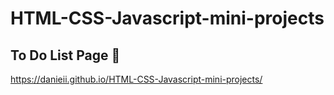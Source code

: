 # HTML-CSS-Javascript-mini-projects

## To Do List Page 📝
https://danieii.github.io/HTML-CSS-Javascript-mini-projects/
